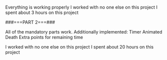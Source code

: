 Everything is working properly
I worked with no one else on this project
I spent about 3 hours on this project


###===PART 2===###

All of the mandatory parts work.
Additionally implemented:
    Timer
    Animated Death
    Extra points for remaining time

I worked with no one else on this project
I spent about 20 hours on this project
